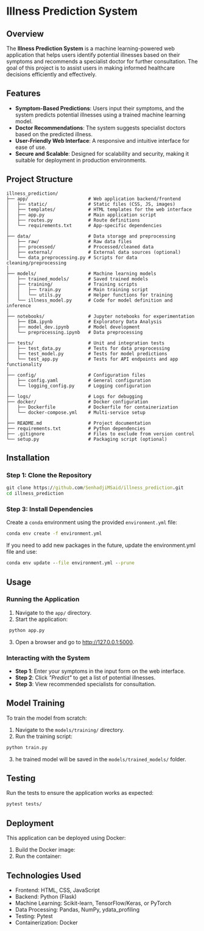 ﻿# **Illness Prediction System**

## **Overview**

The **Illness Prediction System** is a machine learning-powered web application that helps users identify potential illnesses based on their symptoms and recommends a specialist doctor for further consultation. The goal of this project is to assist users in making informed healthcare decisions efficiently and effectively.

## **Features**

- **Symptom-Based Predictions**: Users input their symptoms, and the system predicts potential illnesses using a trained machine learning model.
- **Doctor Recommendations**: The system suggests specialist doctors based on the predicted illness.
- **User-Friendly Web Interface**: A responsive and intuitive interface for ease of use.
- **Secure and Scalable**: Designed for scalability and security, making it suitable for deployment in production environments.

## **Project Structure**

```
illness_prediction/
├── app/                      # Web application backend/frontend
│   ├── static/               # Static files (CSS, JS, images)
│   ├── templates/            # HTML templates for the web interface
│   ├── app.py                # Main application script
│   ├── routes.py             # Route definitions
│   └── requirements.txt      # App-specific dependencies
│
├── data/                     # Data storage and preprocessing
│   ├── raw/                  # Raw data files
│   ├── processed/            # Processed/cleaned data
│   ├── external/             # External data sources (optional)
│   └── data_preprocessing.py # Scripts for data cleaning/preprocessing
│
├── models/                   # Machine learning models
│   ├── trained_models/       # Saved trained models
│   ├── training/             # Training scripts
│   │   ├── train.py          # Main training script
│   │   └── utils.py          # Helper functions for training
│   └── illness_model.py      # Code for model definition and inference
│
├── notebooks/                # Jupyter notebooks for experimentation
│   ├── EDA.ipynb             # Exploratory Data Analysis
│   ├── model_dev.ipynb       # Model development
│   └── preprocessing.ipynb   # Data preprocessing
│
├── tests/                    # Unit and integration tests
│   ├── test_data.py          # Tests for data preprocessing
│   ├── test_model.py         # Tests for model predictions
│   └── test_app.py           # Tests for API endpoints and app functionality
│
├── config/                   # Configuration files
│   ├── config.yaml           # General configuration
│   └── logging_config.py     # Logging configuration
│
├── logs/                     # Logs for debugging
├── docker/                   # Docker configuration
│   ├── Dockerfile            # Dockerfile for containerization
│   └── docker-compose.yml    # Multi-service setup
│
├── README.md                 # Project documentation
├── requirements.txt          # Python dependencies
├── .gitignore                # Files to exclude from version control
└── setup.py                  # Packaging script (optional)

```

## **Installation**

### Step 1: Clone the Repository

```cmd
git clone https://github.com/SenhadjiMSaid/illness_prediction.git
cd illness_prediction
```

### **Step 3: Install Dependencies**

Create a `conda` environment using the provided `environment.yml` file:

```cmd
conda env create -f environment.yml
```

If you need to add new packages in the future, update the environment.yml file and use:

```cmd
conda env update --file environment.yml --prune
```

## **Usage**

### **Running the Application**

1. Navigate to the `app/` directory.
2. Start the application:

```cmd
 python app.py
```

3. Open a browser and go to http://127.0.0.1:5000.

### **Interacting with the System**

- **Step 1**: Enter your symptoms in the input form on the web interface.
- **Step 2**: Click _"Predict"_ to get a list of potential illnesses.
- **Step 3**: View recommended specialists for consultation.

## **Model Training**

To train the model from scratch:

1. Navigate to the `models/training/` directory.
2. Run the training script:

```cmd
python train.py
```

3. he trained model will be saved in the `models/trained_models/` folder.

## **Testing**

Run the tests to ensure the application works as expected:

```cmd
pytest tests/
```

## **Deployment**

This application can be deployed using Docker:

1. Build the Docker image:
2. Run the container:

## **Technologies Used**

- Frontend: HTML, CSS, JavaScript
- Backend: Python (Flask)
- Machine Learning: Scikit-learn, TensorFlow/Keras, or PyTorch
- Data Processing: Pandas, NumPy, ydata_profiling
- Testing: Pytest
- Containerization: Docker
